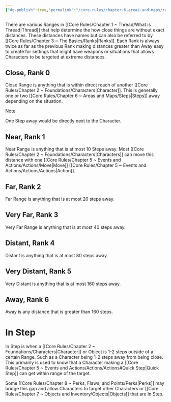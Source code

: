 ```yaml
---
{"dg-publish":true,"permalink":"/core-rules/chapter-6-areas-and-maps/ranges/"}
---
```


There are various Ranges in [[Core Rules/Chapter 1 ~ Thread/What is Thread\|Thread]] that help determine the how close things are without exact distances. These distances have names but can also be referred to by [[Core Rules/Chapter 3 ~ The Basics/Ranks\|Ranks]]. Each Rank is always twice as far as the previous Rank making distances greater than Away easy to create for settings that might have weapons or situations that allows Characters to be targeted at extreme distances.
## Close, Rank 0
Close Range is anything that is within direct reach of another [[Core Rules/Chapter 2 ~ Foundations/Characters\|Character]]. This is generally one or two [[Core Rules/Chapter 6 ~ Areas and Maps/Steps\|Steps]] away depending on the situation.

>[!Note]
>One Step away would be directly next to the Character.

## Near, Rank 1
Near Range is anything that is at most 10 Steps away. Most [[Core Rules/Chapter 2 ~ Foundations/Characters\|Characters]] can move this distance with one [[Core Rules/Chapter 5 ~ Events and Actions/Actions/Move\|Move]] [[Core Rules/Chapter 5 ~ Events and Actions/Actions/Actions\|Action]].
## Far, Rank 2
Far Range is anything that is at most 20 steps away.
## Very Far, Rank 3
Very Far Range is anything that is at most 40 steps away.
## Distant, Rank 4
Distant is anything that is at most 80 steps away.
## Very Distant, Rank 5
Very Distant is anything that is at most 160 steps away.
## Away, Rank 6
Away is any distance that is greater than 160 steps.

# In Step
In Step is when a [[Core Rules/Chapter 2 ~ Foundations/Characters\|Character]] or Object is 1-2 steps outside of a certain Range. Such as a Character being 1-2 steps away from being close. This primarily is used to know that a Character making a [[Core Rules/Chapter 5 ~ Events and Actions/Actions/Actions#Quick Step\|Quick Step]] can get within range of the target.

Some [[Core Rules/Chapter 8 ~ Perks, Flaws, and Points/Perks\|Perks]] may bridge this gap and allow Characters to target other Characters or [[Core Rules/Chapter 7 ~ Objects and Inventory/Objects\|Objects]] that are In Step.